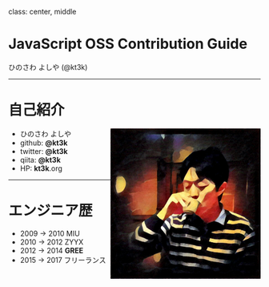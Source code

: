 class: center, middle
# JavaScript OSS Contribution Guide

ひのさわ よしや (@kt3k)

---
# 自己紹介
<img src="assets/hino.jpg" width="300" align="right" />

- ひのさわ よしや
- github: **@kt3k**
- twitter: **@kt3k**
- qiita: **@kt3k**
- HP: **kt3k**.org
---

# エンジニア歴

- 2009 -> 2010 MIU
- 2010 -> 2012 ZYYX
- 2012 -> 2014 **GREE**
- 2015 -> 2017 フリーランス

